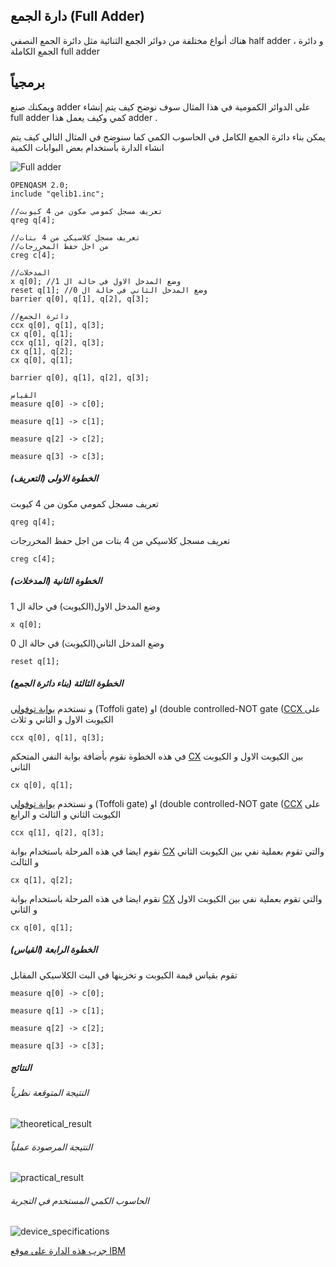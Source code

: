 ## دارة الجمع (Full Adder)

هناك أنواع مختلفة من دوائر الجمع الثنائية مثل دائرة الجمع النصفي 
half adder ، و دائرة الجمع الكاملة full adder

<!-- هنا يوجد Herfs يجب اضافتها -->
## برمجياً
ويمكنك صنع adder  على الدوائر الكمومية 
في هذا المثال سوف نوضح كيف يتم إنشاء full adder كمي وكيف يعمل هذا adder .

يمكن بناء دائرة الجمع الكامل في الحاسوب الكمي كما سنوضح في المثال التالي كيف يتم انشاء الدارة بأستخدام بعض البوابات الكمية 


![Full adder](~/images/FullAdderWithoutHadamard3.png)

```
OPENQASM 2.0;
include "qelib1.inc";

//تعريف مسجل كمومي مكون من 4 كيوبت
qreg q[4];

//تعريف مسجل كلاسيكي من 4 بتات
//من اجل حفظ المخررجات
creg c[4];

//المدخلات
x q[0]; //وضع المدخل الاول في حالة ال 1
reset q[1]; //وضع المدخل الثاني في حالة ال 0
barrier q[0], q[1], q[2], q[3];

//دائرة الجمع
ccx q[0], q[1], q[3];
cx q[0], q[1];
ccx q[1], q[2], q[3];
cx q[1], q[2];
cx q[0], q[1];

barrier q[0], q[1], q[2], q[3];

القياس
measure q[0] -> c[0];

measure q[1] -> c[1];

measure q[2] -> c[2];

measure q[3] -> c[3];

```


##### الخطوة الاولى  (التعريف)

تعريف مسجل كمومي مكون من 4 كيوبت
```
qreg q[4];
```
تعريف مسجل كلاسيكي من 4 بتات
من اجل حفظ المخررجات
```
creg c[4];
```

##### الخطوة الثانية (المدخلات)



 وضع المدخل الاول(الكيوبت) في حالة ال 1

```
x q[0];
```
وضع المدخل الثاني(الكيوبت) في حالة ال 0

```
reset q[1]; 
```

##### الخطوة الثالثة  (بناء دائرة الجمع)



و نستخدم [بوابة توفولي](xref:docfx_project\Quantum_computer\Quantum_gates\ternary_gates\Toffoli_CCNOT.md)   (Toffoli gate) او (double controlled-NOT gate ([CCX ](xref:Quantum_computer\Quantum_gates\ternary_gates\Toffoli_CCNOT.md) 
على الكيوبت الاول و الثاني و ثلاث 
```
ccx q[0], q[1], q[3];
```


 في هذه الخطوة نقوم بأضافة بوابة النفي المتحكم [CX](xref:uid_toQuantum_computer\Quantum_gates\binary_gates\CNOT_gate.md)
بين الكيوبت  الاول و الكيوبت الثاني

```
cx q[0], q[1];
```


و نستخدم [بوابة توفولي](xref:Quantum_computer\Quantum_gates\ternary_gates\Toffoli_CCNOT.md)
 (Toffoli gate) او (double controlled-NOT gate ([CCX](xref:Quantum_computer\Quantum_gates\ternary_gates\Toffoli_CCNOT.md) 
على الكيوبت الثاني و الثالث و الرابع 

```
ccx q[1], q[2], q[3];
```

نقوم ايضا في هذه المرحلة باستخدام بوابة [CX](xref:uid_toQuantum_computer\Quantum_gates\binary_gates\CNOT_gate.md) والتي تقوم بعملية نفي بين الكيوبت الثاني و الثالث 

```
cx q[1], q[2];
```

نقوم ايضا في هذه المرحلة باستخدام بوابة [CX](xref:uid_toQuantum_computer\Quantum_gates\binary_gates\CNOT_gate.md) والتي تقوم بعملية نفي بين الكيوبت الاول و الثاني 

```
cx q[0], q[1];
```

##### الخطوة الرابعة (القياس)

تقوم بقياس قيمة الكيوبت و تخزينها في البت الكلاسيكي المقابل  
```
measure q[0] -> c[0];

measure q[1] -> c[1];

measure q[2] -> c[2];

measure q[3] -> c[3];
```


##### النتائج 

###### النتيجة المتوقعة نظرياً

![theoretical_result ](~/images/theoretical_result.png)


###### النتيجة المرصودة عملياً

![practical_result ](~/images/practical_result.png)


###### الحاسوب الكمي المستخدم في التجربة 

![device_specifications ](~/images/device_specifications.png)




[جرب هذه الدارة على موقع IBM ](https://quantum-computing.ibm.com/composer/files/new?initial=N4IgdghgtgpiBcICqYAuBLVAbGATABAMboBOhArpiADQgCOEAzlAiAPIAKAogHICKAQQDKAWXwAmAHQAGANwAdMOjCEs5XDHzz6MLOgBGARknLC2hWEUB6K4CowQJxggRjBAUmCBBMHyBRMEDMYIBowQCJg%2BIDCYB6AEmAezp6BIYBiYJ6xACxBziGAFGC2inQkMADm%2BHQA2vEAuhbWdk5unr4BgX6A5GBezoERHgn4aXXpYDat%2BHX%2B%2BIC0YK6AHGB9fh6AdGCOjj6dioRZuYSFJYpldROA9GCT9V0AHnn50iX4NiGAbGD24x47AZt1IQGuEYObgJRg4-iGilmMMKgjoZTucrjc7uNANRgdWiEReQw%2BX2k60sYH0EBIJHQMBIRxO1CBRQJBXERKOAGY1qibFs6oAyMEcn02Pg89gWhEOBXxhOJ%2BUpFg5eLJBWBAsFIuF%2BVJvP5C05%2BWBvNJAvl3IlpTRGKxOKFvMVR2lFKpGz8gCEwZwNRSwJjkLJC-AAWgAfERjlTrYxbZoJY6XStRVaYDa7SSir7XcrA8HvXyw87XfyaCANIxFugAA4YAD2YFYIAAvkA)


